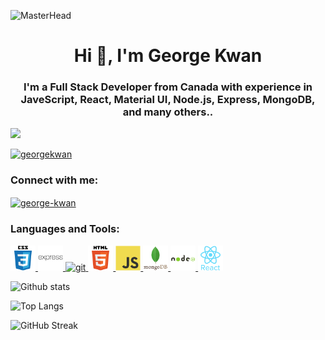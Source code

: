 ![MasterHead](https://cdn.pixabay.com/photo/2015/10/30/17/42/world-1014504_960_720.jpg)
<h1 align="center">Hi 👋, I'm George Kwan</h1>
<h3 align="center">I'm a Full Stack Developer from Canada with experience in JaveScript, React, Material UI, Node.js, Express, MongoDB, and many others..</h3>
<img align="right alt="Coding" width="400" src="https://external-content.duckduckgo.com/iu/?u=https%3A%2F%2Fmedia.giphy.com%2Fmedia%2FzOvBKUUEERdNm%2Fgiphy.gif&f=1&nofb=1&ipt=615b7518c4cca77cc77085d84463b8d24394a757e336301ef0cec6fa4c6bc554&ipo=images">
<p align="left"> <a href="https://github.com/ryo-ma/github-profile-trophy"><img src="https://github-profile-trophy.vercel.app/?username=georgekwan&theme=onedark" alt="georgekwan" /></a> </p>

<h3 align="left">Connect with me:</h3>
<p align="left">
<a href="https://linkedin.com/in/george-kwan" target="blank"><img align="center" src="https://raw.githubusercontent.com/rahuldkjain/github-profile-readme-generator/master/src/images/icons/Social/linked-in-alt.svg" alt="george-kwan" height="30" width="40" /></a>
</p>

<h3 align="left">Languages and Tools:</h3>
<p align="left"> <a href="https://www.w3schools.com/css/" target="_blank" rel="noreferrer"> <img src="https://raw.githubusercontent.com/devicons/devicon/master/icons/css3/css3-original-wordmark.svg" alt="css3" width="40" height="40"/> </a> <a href="https://expressjs.com" target="_blank" rel="noreferrer"> <img src="https://raw.githubusercontent.com/devicons/devicon/master/icons/express/express-original-wordmark.svg" alt="express" width="40" height="40"/> </a> <a href="https://git-scm.com/" target="_blank" rel="noreferrer"> <img src="https://www.vectorlogo.zone/logos/git-scm/git-scm-icon.svg" alt="git" width="40" height="40"/> </a> <a href="https://www.w3.org/html/" target="_blank" rel="noreferrer"> <img src="https://raw.githubusercontent.com/devicons/devicon/master/icons/html5/html5-original-wordmark.svg" alt="html5" width="40" height="40"/> </a> <a href="https://developer.mozilla.org/en-US/docs/Web/JavaScript" target="_blank" rel="noreferrer"> <img src="https://raw.githubusercontent.com/devicons/devicon/master/icons/javascript/javascript-original.svg" alt="javascript" width="40" height="40"/> </a> <a href="https://www.mongodb.com/" target="_blank" rel="noreferrer"> <img src="https://raw.githubusercontent.com/devicons/devicon/master/icons/mongodb/mongodb-original-wordmark.svg" alt="mongodb" width="40" height="40"/> </a> <a href="https://nodejs.org" target="_blank" rel="noreferrer"> <img src="https://raw.githubusercontent.com/devicons/devicon/master/icons/nodejs/nodejs-original-wordmark.svg" alt="nodejs" width="40" height="40"/> </a> <a href="https://reactjs.org/" target="_blank" rel="noreferrer"> <img src="https://raw.githubusercontent.com/devicons/devicon/master/icons/react/react-original-wordmark.svg" alt="react" width="40" height="40"/> </a> </p>

![Github stats](https://github-readme-stats.vercel.app/api?username=georgekwan&theme=ocean_dark&show_icons=true&count_private=true)

![Top Langs](https://github-readme-stats.vercel.app/api/top-langs/?username=georgekwan&theme=ocean_dark&layout=compact)

![GitHub Streak](https://github-readme-streak-stats.herokuapp.com?user=georgekwan&theme=monokai&hide_border=true)
